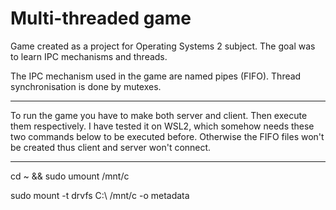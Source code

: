 # Multi-threaded game

Game created as a project for Operating Systems 2 subject. The goal was to learn IPC mechanisms and threads.

The IPC mechanism used in the game are named pipes (FIFO). Thread synchronisation is done by mutexes.

---

To run the game you have to make both server and client. Then execute them respectively.
I have tested it on WSL2, which somehow needs these two commands below to be executed before. Otherwise the FIFO files won't be created thus client and server won't connect.

---
cd ~ && sudo umount /mnt/c

sudo mount -t drvfs C:\\ /mnt/c -o metadata
